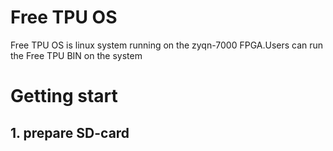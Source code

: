 # Free TPU OS  
Free TPU OS is linux system running on the zyqn-7000 FPGA.Users can run the Free TPU BIN on the system
# Getting start
## 1. prepare SD-card
